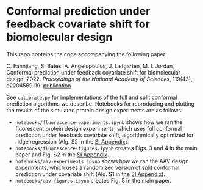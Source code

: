 # Conformal prediction under feedback covariate shift for biomolecular design
This repo contains the code accompanying the following paper:

C. Fannjiang, S. Bates, A. Angelopoulos, J. Listgarten, M. I. Jordan, Conformal prediction under feedback covariate shift for biomolecular design. 2022. *Proceedings of the National Academy of Sciences*, 119(43), e2204569119.
[publication](https://www.pnas.org/doi/10.1073/pnas.2204569119)

See `calibrate.py` for implementations of the full and split conformal prediction algorithms we describe. Notebooks for reproducing and plotting the results of the simulated protein design experiments are as follows:
- `notebooks/fluorescence-experiments.ipynb` shows how we ran the fluorescent protein design experiments, which uses full conformal prediction under feedback covariate shift, algorithmically optimized for ridge regression (Alg. S2 in the [SI Appendix](https://www.pnas.org/doi/10.1073/pnas.2204569119#supplementary-materials)).
- `notebooks/fluorescence-figures.ipynb` creates Figs. 3 and 4 in the main paper and Fig. S2 in the [SI Appendix](https://www.pnas.org/doi/10.1073/pnas.2204569119#supplementary-materials).
- `notebooks/aav-experiments.ipynb` shows how we ran the AAV design experiments, which uses a randomized version of split conformal prediction under covariate shift (Alg. S1 in the [SI Appendix](https://www.pnas.org/doi/10.1073/pnas.2204569119#supplementary-materials)).
- `notebooks/aav-figures.ipynb` creates Fig. 5 in the main paper.

